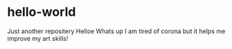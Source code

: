 # hello-world
Just another repositery
Helloe
Whats up
I am tired of corona but it helps me improve my art skills!
